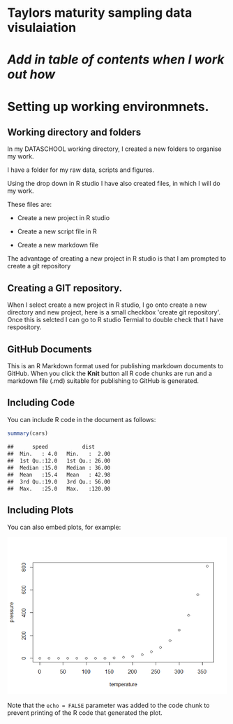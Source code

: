 Taylors maturity sampling data visulaiation
================

*Add in table of contents when I work out how*
==============================================

Setting up working environmnets.
================================

Working directory and folders
-----------------------------

In my DATASCHOOL working directory, I created a new folders to organise my work.

I have a folder for my raw data, scripts and figures.

Using the drop down in R studio I have also created files, in which I will do my work.

These files are:

-   Create a new project in R studio

-   Create a new script file in R

-   Create a new markdown file

The advantage of creating a new project in R studio is that I am prompted to create a git repository

Creating a GIT repository.
--------------------------

When I select create a new project in R studio, I go onto create a new directory and new project, here is a small checkbox 'create git repository'. Once this is selcted I can go to R studio Termial to double check that I have respository.

GitHub Documents
----------------

This is an R Markdown format used for publishing markdown documents to GitHub. When you click the **Knit** button all R code chunks are run and a markdown file (.md) suitable for publishing to GitHub is generated.

Including Code
--------------

You can include R code in the document as follows:

``` r
summary(cars)
```

    ##      speed           dist       
    ##  Min.   : 4.0   Min.   :  2.00  
    ##  1st Qu.:12.0   1st Qu.: 26.00  
    ##  Median :15.0   Median : 36.00  
    ##  Mean   :15.4   Mean   : 42.98  
    ##  3rd Qu.:19.0   3rd Qu.: 56.00  
    ##  Max.   :25.0   Max.   :120.00

Including Plots
---------------

You can also embed plots, for example:

![](template_for_write_up_files/figure-markdown_github/pressure-1.png)

Note that the `echo = FALSE` parameter was added to the code chunk to prevent printing of the R code that generated the plot.
